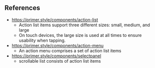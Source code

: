 
## References 

- https://primer.style/components/action-list
    - Action list items support three different sizes: small, medium, and large
    - On touch devices, the large size is used at all times to ensure usability when tapping.
- https://primer.style/components/action-menu
    - An action menu comprises a set of action list items
- https://primer.style/components/selectpanel
    - scrollable list consists of action list items

